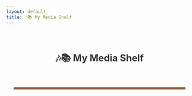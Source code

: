 ```yaml
---
layout: default
title: 🎶📚 My Media Shelf 
---
```


<div class="media-shelf-container">

<style>
  /* Container */
  .media-shelf-container {
    font-family: -apple-system, BlinkMacSystemFont, sans-serif;
    padding: 20px;
    color: #333;
    box-sizing: border-box;
  }

  /* Heading */
  .media-shelf-container h1 {
    text-align: center;
    margin-bottom: 30px;
    font-size: 1.8em;
    user-select: none;
  }

  /* Shelf Grid: always 3 columns */
  .media-shelf-container #mediaShelf {
    display: grid;
    grid-template-columns: repeat(3, 1fr);
    gap: 20px 20px;
    max-width: 100%;
    justify-items: center;
    box-sizing: border-box;
    border-bottom: 6px solid #8B5E3C; /* wooden divider below entire shelf */
    padding-bottom: 24px;
  }

  /* Add divider row between rows if more than one row */
  .media-shelf-container #mediaShelf > div:nth-child(3n+1):not(:first-child) {
    border-top: 6px solid #8B5E3C; /* wooden divider between rows */
    grid-column: 1 / -1;
    margin-top: 20px;
  }

  /* Media item */
  .media-item {
    cursor: pointer;
    text-align: center;
    user-select: none;
    width: 100%;
    max-width: 120px;
    transition: transform 0.3s ease;
  }

  .media-item:hover {
    transform: translateY(-6px);
  }

  /* Covers */
  .media-cover {
    box-shadow: 0 3px 8px rgba(0,0,0,0.15);
    width: 100%;
    height: auto;
    max-height: 140px;
    object-fit: cover;
    border-radius: 10px;
    background: #fff;
    display: block;
    margin: 0 auto;
  }

  /* Music style: circle */
  .media-cover.music {
    border-radius: 50%;
    aspect-ratio: 1 / 1;
    max-height: 140px;
  }

  /* Book style: rectangular */
  .media-cover.book {
    aspect-ratio: 2 / 3;
    max-height: 160px;
    border-radius: 6px;
  }

  /* Title */
  .media-title {
    margin-top: 8px;
    font-weight: 600;
    font-size: 0.9em;
    white-space: nowrap;
    overflow: hidden;
    text-overflow: ellipsis;
    max-width: 120px; /* exactly same as max-width of media-item */
    user-select: text;
    margin-left: auto;
    margin-right: auto;
  }

  /* Responsive: shrink everything to fit 3 columns on smaller devices */
  @media (max-width: 600px) {
    #mediaShelf {
      gap: 12px 12px;
    }
    .media-item {
      max-width: 90px;
    }
    .media-cover.music {
      max-height: 90px;
    }
    .media-cover.book {
      max-height: 110px;
      max-width: 90px;
    }
    .media-title {
      font-size: 0.75em;
      max-width: 90px;
    }
  }

  /* Modal Styles */
  .modal {
    position: fixed;
    top: 0; left: 0;
    width: 100vw; height: 100vh;
    background: rgba(0,0,0,0.75);
    display: none;
    justify-content: center;
    align-items: center;
    z-index: 9999;
    padding: 20px;
    box-sizing: border-box;
  }
  .modal.show {
    display: flex;
  }
  .modal-content {
    background: #fff;
    border-radius: 12px;
    padding: 20px;
    width: 100%;
    max-width: 750px;
    max-height: 90vh;
    overflow-y: auto;
    position: relative;
    box-sizing: border-box;
  }
  .modal-content iframe,
  .modal-content audio {
    width: 100%;
    margin-bottom: 15px;
    border-radius: 8px;
  }
  .modal-content h2 {
    margin-top: 0;
    margin-bottom: 10px;
    user-select: text;
  }
  .close-btn {
    position: absolute;
    top: 12px; right: 15px;
    font-size: 22px;
    cursor: pointer;
    user-select: none;
    background: transparent;
    border: none;
  }
  .review-box {
    background: #f9f9f9;
    padding: 15px;
    border-radius: 8px;
    margin-top: 10px;
    user-select: text;
  }
  .rating-stars {
    font-size: 18px;
    color: gold;
    user-select: none;
  }
</style>

<h1>🎶📚 My Media Shelf</h1>

<div id="mediaShelf" role="list"></div>

<div id="modal" class="modal" role="dialog" aria-modal="true" aria-labelledby="modalTitle">
  <div class="modal-content">
    <button class="close-btn" aria-label="Close modal" onclick="closeModal()">❌</button>
    <h2 id="modalTitle"></h2>
    <div id="modalMedia"></div>
    <div class="review-box">
      <div class="rating-stars" id="modalRating"></div>
      <p id="modalReview"></p>
    </div>
  </div>
</div>

<script src="https://unpkg.com/epubjs/dist/epub.min.js"></script>
<script>
  (function() {
    const shelf = document.getElementById('mediaShelf');
    const modal = document.getElementById('modal');
    const modalTitle = document.getElementById('modalTitle');
    const modalMedia = document.getElementById('modalMedia');
    const modalRating = document.getElementById('modalRating');
    const modalReview = document.getElementById('modalReview');

    const mediaItems = [
      {
        id: 'music1',
        title: "Lo-fi Chill Beats",
        type: "music",
        style: "music",
        url: "https://file-examples.com/storage/fe3fc12ac16dfc8bce70be1/2017/11/file_example_MP3_1MG.mp3",
        cover: "https://upload.wikimedia.org/wikipedia/en/8/8c/Lofi_Girl_album_cover.jpg",
        rating: 5,
        review: "An atmospheric and immersive experience. Perfect for focus sessions."
      },
      {
        id: 'book1',
        title: "1984 by George Orwell",
        type: "ebook",
        style: "book",
        url: "https://s3.amazonaws.com/moby-dick/OPS/package.opf",
        cover: "https://covers.openlibrary.org/b/id/7222246-L.jpg",
        rating: 4,
        review: "Hauntingly relevant. A chilling reflection on surveillance and society."
      },
      {
        id: 'show1',
        title: "Cosmos",
        type: "video",
        style: "show",
        url: "https://www.youtube.com/embed/XFF2ECZ8m1A",
        cover: "https://upload.wikimedia.org/wikipedia/en/e/e5/Cosmos_A_Spacetime_Odyssey_2014_title_card.jpg",
        rating: 5,
        review: "Visually stunning and intellectually rich. Tyson is brilliant."
      },
      {
        id: 'book2',
        title: "Brave New World",
        type: "ebook",
        style: "book",
        url: "https://s3.amazonaws.com/moby-dick/OPS/package.opf",
        cover: "https://covers.openlibrary.org/b/id/8231856-L.jpg",
        rating: 4,
        review: "A provocative view on engineered societies."
      },
      {
        id: 'music2',
        title: "Synthwave Drive",
        type: "music",
        style: "music",
        url: "https://file-examples.com/storage/fe3fc12ac16dfc8bce70be1/2017/11/file_example_MP3_2MG.mp3",
        cover: "https://upload.wikimedia.org/wikipedia/en/f/f4/The_Midnight_-_Endless_Summer.png",
        rating: 4,
        review: "Retro vibes. Like cruising through neon-lit highways."
      },
      {
        id: 'show2',
        title: "Planet Earth II",
        type: "video",
        style: "show",
        url: "https://www.youtube.com/embed/c8aFcHFu8QM",
        cover: "https://upload.wikimedia.org/wikipedia/en/f/f9/Planet_Earth_II_poster.jpg",
        rating: 5,
        review: "A breathtaking documentary. Nature has never looked so cinematic."
      },
      {
        id: 'book3',
        title: "The Martian",
        type: "ebook",
        style: "book",
        url: "https://s3.amazonaws.com/moby-dick/OPS/package.opf",
        cover: "https://covers.openlibrary.org/b/id/8269090-L.jpg",
        rating: 5,
        review: "A thrilling survival story on Mars."
      }
    ];

    // Create star rating markup
    function createStars(rating) {
      const maxStars = 5;
      let stars = '';
      for(let i = 1; i <= maxStars; i++) {
        stars += i <= rating ? '★' : '☆';
      }
      return stars;
    }

    // Render shelf items into 3-column grid
    function renderShelf() {
      shelf.innerHTML = '';
      mediaItems.forEach(item => {
        const div = document.createElement('div');
        div.className = 'media-item';
        div.tabIndex = 0;
        div.setAttribute('role', 'button');
        div.setAttribute('aria-label', `Open ${item.title}`);

        const img = document.createElement('img');
        img.src = item.cover;
        img.alt = `${item.title} cover`;
        img.className = `media-cover ${item.style}`;
        div.appendChild(img);

        const title = document.createElement('div');
        title.className = 'media-title';
        title.textContent = item.title;
        div.appendChild(title);

        div.addEventListener('click', () => openModal(item));
        div.addEventListener('keydown', e => {
          if (e.key === 'Enter' || e.key === ' ') {
            openModal(item);
            e.preventDefault();
          }
        });

        shelf.appendChild(div);
      });
    }

    // Open modal with item details
    function openModal(item) {
      modalTitle.textContent = item.title;
      modalRating.textContent = createStars(item.rating);
      modalReview.textContent = item.review;
      modalMedia.innerHTML = '';

      if(item.type === 'music') {
        const audio = document.createElement('audio');
        audio.controls = true;
        audio.src = item.url;
        modalMedia.appendChild(audio);
      } else if(item.type === 'video') {
        const iframe = document.createElement('iframe');
        iframe.src = item.url;
        iframe.width = '100%';
        iframe.height = '360';
        iframe.allow = "accelerometer; autoplay; clipboard-write; encrypted-media; gyroscope; picture-in-picture";
        iframe.allowFullscreen = true;
        modalMedia.appendChild(iframe);
      } else if(item.type === 'ebook') {
        modalMedia.innerHTML = `<p><em>EPUB preview not implemented — replace with your EPUB viewer.</em></p>`;
      }

      modal.classList.add('show');
      document.body.style.overflow = 'hidden'; // prevent background scroll
      modal.querySelector('.close-btn').focus();
    }

    function closeModal() {
      modal.classList.remove('show');
      modalMedia.innerHTML = '';
      document.body.style.overflow = '';
    }

    modal.addEventListener('click', e => {
      if(e.target === modal) closeModal();
    });

    document.addEventListener('keydown', e => {
      if(e.key === 'Escape' && modal.classList.contains('show')) {
        closeModal();
      }
    });

    renderShelf();
  })();
</script>

</div>
